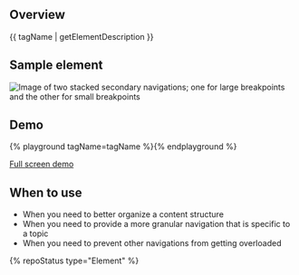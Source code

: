 ## Overview

{{ tagName | getElementDescription }}

## Sample element

<uxdot-example width-adjustment="872px">
  <img src="{{ './nav-secondary-sample.png' | url }}" alt="Image of two stacked secondary navigations; one for large breakpoints and the other for small breakpoints">
</uxdot-example>


## Demo

{% playground tagName=tagName %}{% endplayground %}

<rh-cta><a href="{{ './demo/' | url }}">Full screen demo</a></rh-cta>


## When to use
  
- When you need to better organize a content structure
- When you need to provide a more granular navigation that is specific to a topic
- When you need to prevent other navigations from getting overloaded

{% repoStatus type="Element" %}

